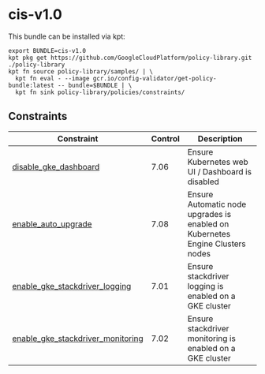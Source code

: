 # cis-v1.0

This bundle can be installed via kpt:

```
export BUNDLE=cis-v1.0
kpt pkg get https://github.com/GoogleCloudPlatform/policy-library.git ./policy-library
kpt fn source policy-library/samples/ | \
  kpt fn eval - --image gcr.io/config-validator/get-policy-bundle:latest -- bundle=$BUNDLE | \
  kpt fn sink policy-library/policies/constraints/
```

## Constraints

| Constraint                                                                                | Control | Description                                                                   |
| ----------------------------------------------------------------------------------------- | ------- | ----------------------------------------------------------------------------- |
| [disable_gke_dashboard](../../samples/gke_dashboard_disable.yaml)                         | 7.06    | Ensure Kubernetes web UI / Dashboard is disabled                              |
| [enable_auto_upgrade](../../samples/gke_node_pool_auto_upgrade.yaml)                      | 7.08    | Ensure Automatic node upgrades is enabled on Kubernetes Engine Clusters nodes |
| [enable_gke_stackdriver_logging](../../samples/gke_enable_stackdriver_logging.yaml)       | 7.01    | Ensure stackdriver logging is enabled on a GKE cluster                        |
| [enable_gke_stackdriver_monitoring](../../samples/gke_enable_stackdriver_monitoring.yaml) | 7.02    | Ensure stackdriver monitoring is enabled on a GKE cluster                     |

